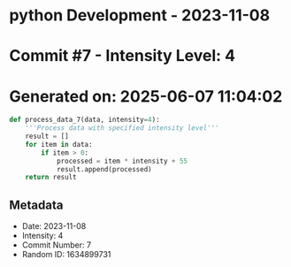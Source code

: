 ﻿# python Development - 2023-11-08
# Commit #7 - Intensity Level: 4
# Generated on: 2025-06-07 11:04:02
```python
def process_data_7(data, intensity=4):
    '''Process data with specified intensity level'''
    result = []
    for item in data:
        if item > 0:
            processed = item * intensity + 55
            result.append(processed)
    return result
```
## Metadata
- Date: 2023-11-08
- Intensity: 4
- Commit Number: 7
- Random ID: 1634899731
